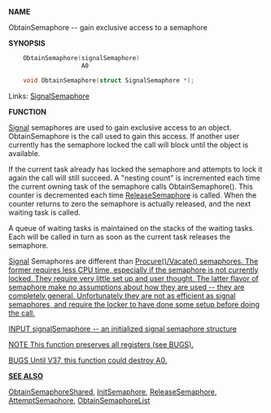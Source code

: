 
**NAME**

ObtainSemaphore -- gain exclusive access to a semaphore

**SYNOPSIS**

```c
    ObtainSemaphore(signalSemaphore)
                    A0

    void ObtainSemaphore(struct SignalSemaphore *);

```
Links: [SignalSemaphore](_OOXR) 

**FUNCTION**

[Signal](Signal) semaphores are used to gain exclusive access to an object.
ObtainSemaphore is the call used to gain this access.  If another
user currently has the semaphore locked the call will block until
the object is available.

If the current task already has locked the semaphore and attempts to
lock it again the call will still succeed.  A &#034;nesting count&#034; is
incremented each time the current owning task of the semaphore calls
ObtainSemaphore().  This counter is decremented each time
[ReleaseSemaphore](ReleaseSemaphore) is called.  When the counter returns to zero the
semaphore is actually released, and the next waiting task is called.

A queue of waiting tasks is maintained on the stacks of the waiting
tasks.  Each will be called in turn as soon as the current task
releases the semaphore.

[Signal](Signal) Semaphores are different than <a href="../Includes_and_Autodocs_2._guide/node0389.html">Procure()/Vacate() semaphores.
The former requires less CPU time, especially if the semaphore is
not currently locked.  They require very little set up and user
thought.  The latter flavor of semaphore make no assumptions about
how they are used -- they are completely general.  Unfortunately
they are not as efficient as signal semaphores, and require the
locker to have done some setup before doing the call.

INPUT
signalSemaphore -- an initialized signal semaphore structure

NOTE
This function preserves all registers (see BUGS).

BUGS
Until V37, this function could destroy A0.

**SEE ALSO**

[ObtainSemaphoreShared](ObtainSemaphoreShared), [InitSemaphore](InitSemaphore), [ReleaseSemaphore](ReleaseSemaphore),
[AttemptSemaphore](AttemptSemaphore), [ObtainSemaphoreList](ObtainSemaphoreList)
